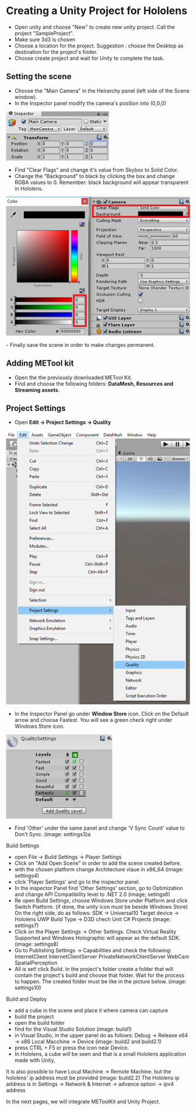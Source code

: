 # Creating a Unity Project for Hololens

- Open unity and choose "New" to create new unity project. Call the project "SampleProject".
- Make sure  3d3 is chosen 
- Choose a location for the project. 
	Suggestion : choose the Desktop as destination for the project's folder.
- Choose create project and wait for Unity to complete the task. 

## Setting the scene
- Choose the "Main Camera" in the Heirarchy panel (left side of the Scene window).
- In the Inspector panel modify the camera's position into (0,0,0)
<p align="left">
<img src="https://github.com/angelicaCruz/Tutorial/blob/master/camera1.png">
</p>

- Find "Clear Flags" and change it's value from Skybox to Solid Color.
- Change the "Background" to black by clicking the box and change RGBA values to 0.
	Remember: black background will appear transparent in Hololens.
<p align="left">	
<img src="https://github.com/angelicaCruz/Tutorial/blob/master/camera2.png">
</p>
- Finally save the scene in order to make changes permanent.

## Adding METool kit
- Open the the previously downloaded METool Kit. 
- Find and choose the following folders: **DataMesh, Resources and Streaming assets**.

## Project Settings
- Open **Edit -> Project Settings -> Quality**
<p align="left">
<img src="https://github.com/angelicaCruz/Tutorial/blob/master/settings1.png">
</p>

- In the Inspector Panel go under **Window Store** icon. Click on the Default arrow and choose
	Fastest. You will see a green check right under Windows Store icon.
<p align="left">
<img src="https://github.com/angelicaCruz/Tutorial/blob/master/settings2.png">
</p>

- Find 'Other' under the same panel and change 'V Sync Count' value to Don't Sync.
	(image: settings3)a

Build Settings
- open File -> Build Settings -> Player Settings
- Click on "Add Open Scene" in order to add the scene created before. 
- with the chosen platform change Architecture vlaue in x86_64
	(image: settings4)
- click 'Player Settings' and go to the inspector panel.
- In the inspector Panel find 'Other Settings' section, go to Optimization and change
	API Compatibility level to .NET 2.0
	(image; setings6)
- Re open Build Settings, choose Windows Store under Platform and click Switch Platform.
	(if done, the unity icon must be beside Windows Store)
	On the right side, do as follows:
	SDK -> Universal10
	Target device -> Hololens
	UWP Build Type -> D3D
	chech Unit C# Projects 
	(image: settings7)
- Click on the Player Settings -> Other Settings.
	Check Virtual Reality Supported and Windows Holographic will appear as the default SDK.
	(image: settings8)
- Go to Publishing Settings -> Capabilities and check the following:
	InternetClient
	InternetClientServer
	PrivateNetworkClientServer
	WebCam
	SpatialPerception
- All is set! click Build. In the project's folder create a folder
	that will contain the project's build and choose that folder. 
	Wait for the process to happen. 
	The created folder must be like in the picture below.
	(image: settings10)
	
Build and Deploy
- add a cube in the scene and place it where camera can capture
- build the project
- open the build folder 
- find for the  Visual Studio Solution
	(image: build1)
- in Visual Studio, in the upper panel do as follows: 
	Debug -> Release
	x64 -> x86 
	Local Macchine -> Device
	(image: build2 and build2.1)
- press CTRL + F5 or press the icon near Device.
- In Hololens, a cube will be seen and that is a small Hololens
application made with Unity,

It is also possible to have Local Machine -> Remote Machine.
but the hololens' ip address must be provided
(image: build2.2)
The Hololens ip address is in 
Settings -> Network & Internet -> advance option -> ipv4 address

In the next pages, we will integrate METoolKit and Unity Project.
